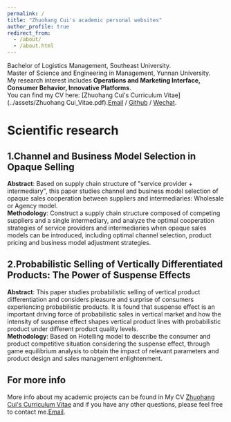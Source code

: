 ```yaml
---
permalink: /
title: "Zhuohang Cui's academic personal websites"
author_profile: true
redirect_from: 
  - /about/
  - /about.html
---
```


Bachelor of Logistics Management, Southeast University.  
Master of Science and Engineering in Management, Yunnan University.  
My research interest includes **Operations and Marketing Interface, Consumer Behavior, Innovative Platforms**.  
You can find my CV here: [Zhuohang Cui's Curriculum Vitae](../assets/Zhuohang Cui_Vitae.pdf).[Email](zhuohangcui@163.com) / [Github](https://github.com/zhuohangcui) / [Wechat](../images/wechat.jpg).

Scientific research
======
## 1.Channel and Business Model Selection in Opaque Selling  
**Abstract**: Based on supply chain structure of "service provider + intermediary", this paper studies channel and business model selection of opaque sales cooperation between suppliers and intermediaries: Wholesale or Agency model.  
**Methodology**: Construct a supply chain structure composed of competing suppliers and a single intermediary, and analyze the optimal cooperation strategies of service providers and intermediaries when opaque sales models can be introduced, including optimal channel selection, product pricing and business model adjustment strategies.
## 2.Probabilistic Selling of Vertically Differentiated Products: The Power of Suspense Effects
**Abstract**: This paper studies probabilistic selling of vertical product differentiation and considers pleasure and surprise of consumers experiencing probabilistic products. It is found that suspense effect is an important driving force of probabilistic sales in vertical market and how the intensity of suspense effect shapes vertical product lines with probabilistic product under different product quality levels.  
**Methodology**: Based on Hotelling model to describe the consumer and product competitive situation considering the suspense effect, through game equilibrium analysis to obtain the impact of relevant parameters and product design and sales management enlightenment.


For more info
------
More info about my academic projects can be found in My CV [Zhuohang Cui's Curriculum Vitae](../assets/ZhuohangCui_Vitae.pdf) and if you have any other questions, please feel free to contact me.[Email](zhuohangcui@163.com).

